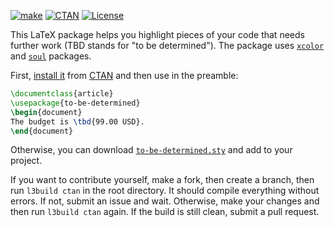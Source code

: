 [![make](https://github.com/yegor256/to-be-determined/actions/workflows/l3build.yml/badge.svg)](https://github.com/yegor256/to-be-determined/actions/workflows/l3build.yml)
[![CTAN](https://img.shields.io/ctan/v/to-be-determined)](https://ctan.org/pkg/to-be-determined)
[![License](https://img.shields.io/badge/license-MIT-green.svg)](https://github.com/yegor256/to-be-determined/blob/master/LICENSE.txt)

This LaTeX package helps you highlight pieces of your code that needs
further work (TBD stands for "to be determined"). 
The package uses [`xcolor`](https://ctan.org/pkg/minted) 
and [`soul`](https://ctan.org/pkg/soul) packages.

First, [install it](https://en.wikibooks.org/wiki/LaTeX/Installing_Extra_Packages)
from [CTAN](https://ctan.org/pkg/to-be-determined) 
and then use in the preamble:

```tex
\documentclass{article}
\usepackage{to-be-determined}
\begin{document}
The budget is \tbd{99.00 USD}.
\end{document}
```

Otherwise, you can download [`to-be-determined.sty`](https://raw.githubusercontent.com/yegor256/to-be-determined/gh-pages/to-be-determined/to-be-determined.sty) and add to your project.

If you want to contribute yourself, make a fork, then create a branch,
then run `l3build ctan` in the root directory.
It should compile everything without errors. If not, submit an issue and wait.
Otherwise, make your changes and then run `l3build ctan` again. If the build is
still clean, submit a pull request.
